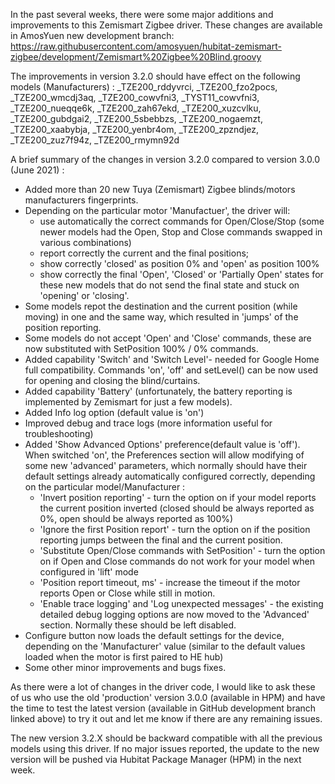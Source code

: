 In the past several weeks, there were some major additions and improvements to this Zemismart Zigbee driver. These changes are available in AmosYuen new development branch: https://raw.githubusercontent.com/amosyuen/hubitat-zemismart-zigbee/development/Zemismart%20Zigbee%20Blind.groovy

The improvements in version 3.2.0 should have effect on the following models (Manufacturers) : _TZE200_rddyvrci, _TZE200_fzo2pocs, _TZE200_wmcdj3aq, _TZE200_cowvfni3, _TYST11_cowvfni3, _TZE200_nueqqe6k, _TZE200_zah67ekd, _TZE200_xuzcvlku, _TZE200_gubdgai2, _TZE200_5sbebbzs, _TZE200_nogaemzt, _TZE200_xaabybja, _TZE200_yenbr4om, _TZE200_zpzndjez, _TZE200_zuz7f94z, _TZE200_rmymn92d


A brief summary of the changes in version 3.2.0 compared to version 3.0.0 (June 2021) :
* Added more than 20 new Tuya (Zemismart) Zigbee blinds/motors manufacturers fingerprints. 
* Depending on the particular motor 'Manufactuer', the driver will:
  * use automatically the correct commands for Open/Close/Stop (some newer models had the Open, Stop and Close commands swapped in various combinations)
  * report correctly the current and the final positions;
  * show correctly 'closed' as position 0% and 'open' as position 100% 
  * show correctly the final 'Open', 'Closed' or 'Partially Open' states for these new models that do not send the final state and stuck on 'opening' or 'closing'.
* Some models repot the destination and the current position (while moving) in one and the same way, which resulted in 'jumps' of the position reporting.
* Some models do not accept 'Open' and 'Close' commands, these are now substituted with SetPosition 100% / 0% commands.
* Added capability 'Switch' and 'Switch Level'- needed for Google Home full compatibility. Commands 'on', 'off' and setLevel() can be now used for opening and closing the blind/curtains.
* Added capability 'Battery' (unfortunately, the battery reporting is implemented by Zemismart for just a few models).
* Added Info log option (default value is 'on')
* Improved debug and trace logs (more information useful for troubleshooting)
* Added 'Show Advanced Options' preference(default value is 'off'). When switched 'on', the Preferences section will allow modifying of some new 'advanced' parameters, 
which normally should have their default settings already automatically configured correctly, depending on the particular model/Manufacturer :
  * 'Invert position reporting' - turn the option on if your model reports the current position inverted (closed should be always reported as 0%, open should be always reported as 100%)
  * 'Ignore the first Position report' - turn the option on if the position reporting jumps between the final and the current position.
  * 'Substitute Open/Close commands with SetPosition' - turn the option on if Open and Close commands do not work for your model when configured in 'lift' mode
  * 'Position report timeout, ms' - increase the timeout if the motor reports Open or Close while still in motion.
  * 'Enable trace logging' and 'Log unexpected messages' - the existing detailed debug logging options are now moved to the 'Advanced' section. Normally these should
be left disabled.
* Configure button now loads the default settings for the device, depending on the 'Manufacturer' value (similar to the default values loaded when the motor is first paired to HE hub)
* Some other minor improvements and bugs fixes.

As there were a lot of changes in the driver code, I would like to ask these of us who use the old 'production' version 3.0.0 (available in HPM) and have the time to test the latest version (available in GitHub development branch linked above) to try it out and let me know if there are any remaining issues.

The new version 3.2.X should be backward compatible with all the previous models using this driver. If no major issues reported, the update to the new version will be pushed via Hubitat Package Manager (HPM) in the next week.


